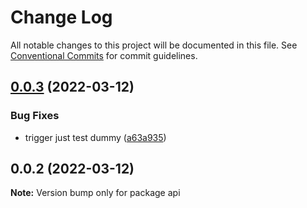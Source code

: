 # Change Log

All notable changes to this project will be documented in this file.
See [Conventional Commits](https://conventionalcommits.org) for commit guidelines.

## [0.0.3](https://github.com/kenguru33/rs-marine-services.aistracker/compare/v0.0.2...v0.0.3) (2022-03-12)


### Bug Fixes

* trigger just test dummy ([a63a935](https://github.com/kenguru33/rs-marine-services.aistracker/commit/a63a93553949486a4b08d329713c5e19dffa6770))





## 0.0.2 (2022-03-12)

**Note:** Version bump only for package api
